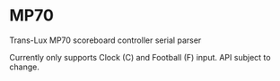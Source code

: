 # MP70
Trans-Lux MP70 scoreboard controller serial parser

Currently only supports Clock (C) and Football (F) input. API subject to change.
